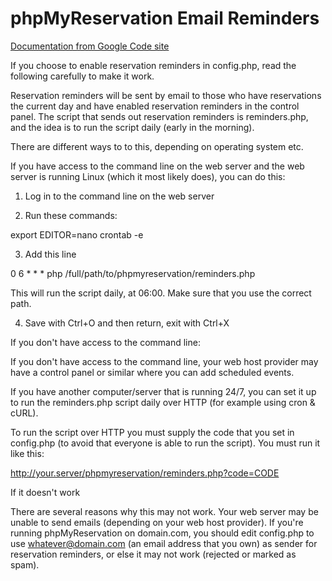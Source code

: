 phpMyReservation Email Reminders
================
[Documentation from Google Code site](http://code.google.com/p/phpmyreservation/wiki/ReservationReminders)

If you choose to enable reservation reminders in config.php, read the following carefully to make it work.

Reservation reminders will be sent by email to those who have reservations the current day and have enabled reservation reminders in the control panel. The script that sends out reservation reminders is reminders.php, and the idea is to run the script daily (early in the morning).

There are different ways to to this, depending on operating system etc.

If you have access to the command line on the web server and the web server is running Linux (which it most likely does), you can do this:

1) Log in to the command line on the web server

2) Run these commands:

  export EDITOR=nano
  crontab -e

3) Add this line

 0 6 * * * php /full/path/to/phpmyreservation/reminders.php

This will run the script daily, at 06:00. Make sure that you use the correct path.

4) Save with Ctrl+O and then return, exit with Ctrl+X

If you don't have access to the command line:

If you don't have access to the command line, your web host provider may have a control panel or similar where you can add scheduled events.

If you have another computer/server that is running 24/7, you can set it up to run the reminders.php script daily over HTTP (for example using cron & cURL).

To run the script over HTTP you must supply the code that you set in config.php (to avoid that everyone is able to run the script). You must run it like this:

 http://your.server/phpmyreservation/reminders.php?code=CODE

If it doesn't work

There are several reasons why this may not work. Your web server may be unable to send emails (depending on your web host provider). If you're running phpMyReservation on domain.com, you should edit config.php to use whatever@domain.com (an email address that you own) as sender for reservation reminders, or else it may not work (rejected or marked as spam). 